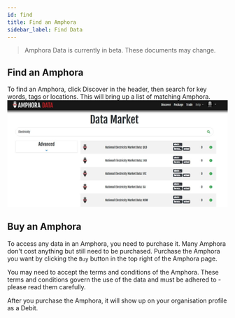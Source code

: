 ```yaml
---
id: find
title: Find an Amphora
sidebar_label: Find Data
---
```


> Amphora Data is currently in beta. These documents may change.


## Find an Amphora

To find an Amphora, click Discover in the header, then search for key words, tags or locations. This will bring up a list of matching Amphora. 
![Search Data Market, Screenshot](/docs/assets/screenshots/DataMarketSearch.jpg)

## Buy an Amphora

To access any data in an Amphora, you need to purchase it. Many Amphora don't cost anything but still need to be purchased. Purchase the Amphora you want by clicking the `Buy` button in the top right of the Amphora page. 

You may need to accept the terms and conditions of the Amphora. These terms and conditions govern the use of the data and must be adhered to -  please read them carefully.

After you purchase the Amphora, it will show up on your organisation profile as a Debit.

